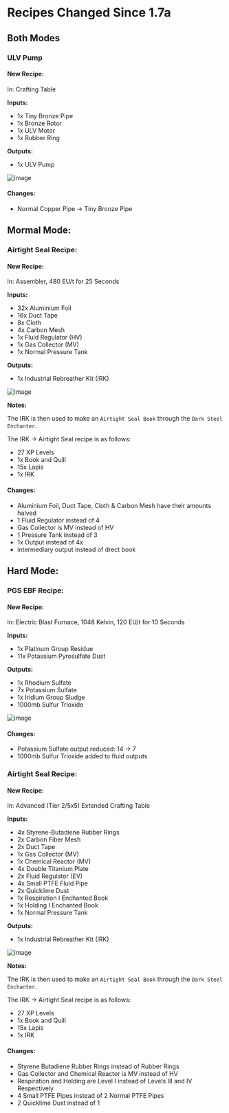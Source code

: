 # Recipes Changed Since 1.7a
## Both Modes
### ULV Pump
#### New Recipe:
In: Crafting Table

**Inputs:**

- 1x Tiny Bronze Pipe
- 1x Bronze Rotor
- 1x ULV Motor
- 1x Rubber Ring

**Outputs:**

- 1x ULV Pump

![image](https://github.com/user-attachments/assets/3835f5f2-596f-43ea-8c71-d0f77e0eacc9)

#### Changes:
- Normal Copper Pipe -> Tiny Bronze Pipe

## Mormal Mode:
### Airtight Seal Recipe:
#### New Recipe:
In: Assembler, 480 EU/t for 25 Seconds

**Inputs:**

- 32x Aluminium Foil
- 16x Duct Tape
- 8x Cloth
- 4x Carbon Mesh
- 1x Fluid Regulator (HV)
- 1x Gas Collector (MV)
- 1x Normal Pressure Tank

**Outputs:**

- 1x Industrial Rebreather Kit (IRK)

![image](https://github.com/user-attachments/assets/7d63ad8b-ed8d-4716-b0e8-ca936e4c7efd)

**Notes:**

The IRK is then used to make an `Airtight Seal Book` through the `Dark Steel Enchanter`.

The IRK -> Airtight Seal recipe is as follows:

- 27 XP Levels
- 1x Book and Quill
- 15x Lapis
- 1x IRK

#### Changes:
- Aluminium Foil, Duct Tape, Cloth & Carbon Mesh have their amounts halved
- 1 Fluid Regulator instead of 4
- Gas Collector is MV instead of HV
- 1 Pressure Tank instead of 3
- 1x Output instead of 4x
- intermediary output instead of drect book

## Hard Mode:
### PGS EBF Recipe:
#### New Recipe:

In: Electric Blast Furnace, 1048 Kelvin, 120 EU/t for 10 Seconds

**Inputs:**

- 1x Platinum Group Residue
- 11x Potassium Pyrosulfate Dust

**Outputs:**

- 1x Rhodium Sulfate
- 7x Potassium Sulfate
- 1x Iridium Group Sludge
- 1000mb Sulfur Trioxide

![image](https://github.com/user-attachments/assets/3ffa613a-0cf6-449a-bfab-aac04ed1937e)

#### Changes:
- Potassium Sulfate output reduced: 14 -> 7
- 1000mb Sulfur Trioxide added to fluid outputs

### Airtight Seal Recipe:
#### New Recipe:

In: Advanced (Tier 2/5x5) Extended Crafting Table

**Inputs:**

- 4x Styrene-Butadiene Rubber Rings
- 2x Carbon Fiber Mesh
- 2x Duct Tape
- 1x Gas Collector (MV)
- 1x Chemical Reactor (MV)
- 4x Double Titanium Plate
- 2x Fluid Regulator (EV)
- 4x Small PTFE Fluid Pipe
- 2x Quicklime Dust
- 1x Respiration I Enchanted Book
- 1x Holding I Enchanted Book
- 1x Normal Pressure Tank

**Outputs:**

- 1x Industrial Rebreather Kit (IRK)

![image](https://github.com/user-attachments/assets/2d2eb9e5-668d-4ef8-8034-b9bb40c2febf)

**Notes:**

The IRK is then used to make an `Airtight Seal Book` through the `Dark Steel Enchanter`.

The IRK -> Airtight Seal recipe is as follows:

- 27 XP Levels
- 1x Book and Quill
- 15x Lapis
- 1x IRK

#### Changes:
- Styrene Butadiene Rubber Rings instead of Rubber Rings
- Gas Collector and Chemical Reactor is MV instead of HV
- Respiration and Holding are Level I instead of Levels III and IV Respectively
- 4 Small PTFE Pipes instead of 2 Normal PTFE Pipes
- 2 Quicklime Dust instead of 1
